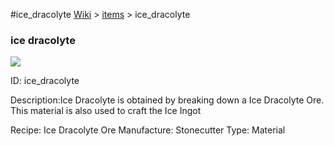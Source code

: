#ice_dracolyte
<a href="/wiki.html">Wiki</a> > <a href="/posts/wiki/items/index.html">items</a> > <a>ice_dracolyte</a>
<div class="iteminfo">
<h3>ice dracolyte</h3>
<img class="pixelimage" src="https://dragon-force-studio.com/images/EF_wiki/ice_dracolyte.png">

<a class="iteminfoitem">ID: ice_dracolyte</a></div>
Description:Ice Dracolyte is obtained by breaking down a Ice Dracolyte Ore.  This material is also used to craft the Ice Ingot

Recipe: Ice Dracolyte Ore
Manufacture:  Stonecutter
Type: Material